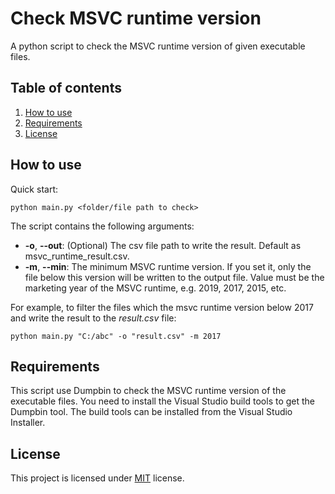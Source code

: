 # Check MSVC runtime version

A python script to check the MSVC runtime version of given executable files.

## Table of contents

1. [How to use](#How-to-use])
2. [Requirements](#Requirements)
3. [License](#License)

## How to use

Quick start:
```shell
python main.py <folder/file path to check>
```

The script contains the following arguments:
* **-o**, **--out**: (Optional) The csv file path to write the result. Default as msvc_runtime_result.csv.
* **-m**, **--min**: The minimum MSVC runtime version. If you set it, only the file below this version will be written to the output file. Value must be the marketing year of the MSVC runtime, e.g. 2019, 2017, 2015, etc.

For example, to filter the files which the msvc runtime version below 2017 and write the result to the *result.csv* file:
```shell
python main.py "C:/abc" -o "result.csv" -m 2017
```

## Requirements

This script use Dumpbin to check the MSVC runtime version of the executable files. You need to install the Visual Studio build tools to get the Dumpbin tool. The build tools can be installed from the Visual Studio Installer.

## License
This project is licensed under [MIT](LICENSE) license.